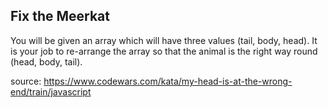 ## Fix the Meerkat
You will be given an array which will have three values (tail, body, head). It is your job to re-arrange the array so that the animal is the right way round (head, body, tail).

source: 
https://www.codewars.com/kata/my-head-is-at-the-wrong-end/train/javascript
